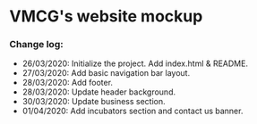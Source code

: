 # VMCG's website mockup

### Change log:
- 26/03/2020: Initialize the project. Add index.html & README.
- 27/03/2020: Add basic navigation bar layout.
- 28/03/2020: Add footer.
- 28/03/2020: Update header background.
- 30/03/2020: Update business section.
- 01/04/2020: Add incubators section and contact us banner.
